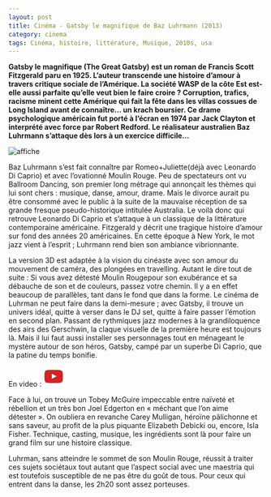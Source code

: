 ```yaml
---
layout: post
title: Cinéma - Gatsby le magnifique de Baz Luhrmann (2013)
category: cinema
tags: Cinéma, histoire, littérature, Musique, 2010s, usa
---
```

**Gatsby le magnifique (The Great Gatsby) est un roman de Francis Scott Fitzgerald paru en 1925. L’auteur transcende une histoire d’amour à travers critique sociale de l’Amérique. La société WASP de la côte Est est-elle aussi parfaite qu’elle veut bien le faire croire ? Corruption, trafics, racisme minent cette Amérique qui fait la fête dans les villas cossues de Long Island avant de connaître… un krach boursier. Ce drame psychologique américain fut porté à l’écran en 1974 par Jack Clayton et interprété avec force par Robert Redford. Le réalisateur australien Baz Luhrmann s’attaque dès lors à un exercice difficile…**

![affiche](https://filedn.eu/llqi9IBxlYouGRXYG2xlROb/img/2013/gatsby.jpg)

Baz Luhrmann s’est fait connaître par Romeo+Juliette(déjà avec Leonardo Di Caprio) et avec l’ovationné Moulin Rouge</em>. Peu de spectateurs ont vu Ballroom Dancing</em>, son premier long métrage qui annonçait les thèmes qui lui sont chers : musique, danse, amour, drame. Mais le divorce aurait pu être consommé avec le public à la suite de la mauvaise réception de sa grande fresque pseudo-historique intitulée Australia</em>. Le voilà donc qui retrouve Leonardo Di Caprio et s’attaque à un classique de la littérature contemporaine américaine. Fitzgerald y décrit une tragique histoire d’amour sur fond des années 20 américaines. En cette époque à New York, le mot jazz vient à l’esprit ; Luhrmann rend bien son ambiance vibrionnante.

La version 3D est adaptée à la vision du cinéaste avec son amour du mouvement de caméra, des plongées en travelling. Autant le dire tout de suite : Si vous avez détesté Moulin Rougepour son exubérance et sa débauche de son et de couleurs, passez votre chemin. Il y a en effet beaucoup de parallèles, tant dans le fond que dans la forme. Le cinéma de Luhrman ne peut faire dans la demi-mesure ; avec Gatsby, il trouve un univers idéal, quitte à verser dans le DJ set, quitte à faire passer l’émotion en second plan. Passant de rythmiques jazz modernes à la grandiloquence des airs des Gerschwin, la claque visuelle de la première heure est toujours là. Mais il lui faut aussi installer ses personnages tout en ménageant le mystère autour de son héros, Gatsby, campé par un superbe Di Caprio, que la patine du temps bonifie.

En video : [![video](/images/youtube.png)](https://www.youtube.com/watch?v=3DZBGR0vP8I)

Face à lui, on trouve un Tobey McGuire impeccable entre naïveté et rébellion et un très bon Joel Edgerton en « méchant que l’on aime détester ». On oubliera en revanche Carey Mulligan, héroïne pâlichonne et sans saveur, au profit de la plus piquante Elizabeth Debicki ou, encore, Isla Fisher. Technique, casting, musique, les ingrédients sont là pour faire un grand film sur une histoire classique.

Luhrman, sans atteindre le sommet de son Moulin Rouge</em>, réussit à traiter ces sujets sociétaux tout autant que l’aspect social avec une maestria qui est toutefois susceptible de ne pas être du goût de tous. Pour ceux qui entrent dans la danse, les 2h20 sont assez porteuses.

